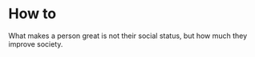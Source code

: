 # How to 

What makes a person great is not their social status, but how much they improve society. 

